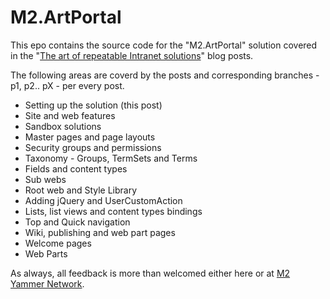 # M2.ArtPortal

This epo contains the source code for the "M2.ArtPortal" solution covered in the "[The art of repeatable Intranet solutions](http://blog.subpointsolutions.com/2015/11/02/the-art-of-repeatable-intranet-solutions-p1/)" blog posts.

The following areas are coverd by the posts and corresponding branches - p1, p2.. pX - per every post.

* Setting up the solution (this post)
* Site and web features
* Sandbox solutions
* Master pages and page layouts
* Security groups and permissions
* Taxonomy - Groups, TermSets and Terms
* Fields and content types
* Sub webs
* Root web and Style Library
* Adding jQuery and UserCustomAction
* Lists, list views and content types bindings
* Top and Quick navigation
* Wiki, publishing and web part pages
* Welcome pages
* Web Parts

As always, all feedback is more than welcomed either here or at [M2 Yammer Network](http://docs.subpointsolutions.com/spmeta2/).